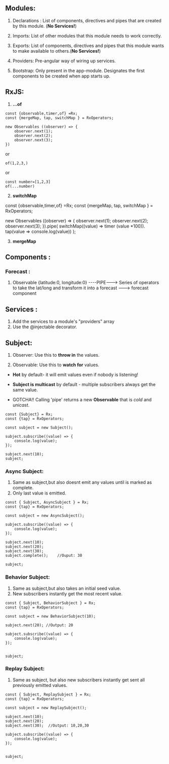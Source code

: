 ## Modules:

1. Declarations : List of components, directives and pipes that are created by this module. (**No Services!**)

2. Imports: List of other modules that this module needs to work correctly.

3. Exports: List of components, directives and pipes that this module wants to make available to others.(**No Services!**)

4. Providers: Pre-angular way of wiring up services.

5. Bootstrap: Only present in the app-module. Designates the first components to be created when app starts up.

## RxJS: 

1. **...of**

```
const {observable,timer,of} =Rx;
const {mergeMap, tap, switchMap } = RxOperators;

new Observables ((observer) => {
    observer.next(1);
    observer.next(2);
    observer.next(3);
})
```
or
```
of(1,2,3,)
```
or 
```
const number=[1,2,3]
of(...number) 
```


2. **switchMap**

const {observable,timer,of} =Rx;
const {mergeMap, tap, switchMap } = RxOperators;

new Observables ((observer) => {
    observer.next(1);
    observer.next(2);
    observer.next(3);
}).pipe(
    switchMap((value) => timer (value *100)).
    tap(value => console.log(value))
);

3. **mergeMap**

## Components :

### Forecast :

1. Observable {latitude:0, longitude:0} ----PIPE---> Series of operators to take the lat/long and transform it into a forecast ---> forecast component


## Services :
1. Add the services to a module's "providers" array
2. Use the @injectable decorator.

## Subject: 

1. Observer: Use this to **throw in** the values.

2. Observable: Use this to **watch for** values.

* **Hot** by default- it will emit values even if nobody is listening!

* **Subject is multicast** by default - multiple subscribers always get the same value.

* GOTCHA!! Calling 'pipe' returns a new **Observable** that is *cold* and *unicast*.

```
const {Subject} = Rx;
const {tap} = RxOperators;

const subject = new Subject();

subject.subscribe((value) => {
    console.log(value);
});

subject.next(10);
subject;
```

### Async Subject:
1. Same as subject,but also doesnt emit any values until is marked as complete. 
2. Only last value is emitted.

```
const { Subject, AsyncSubject } = Rx;
const {tap} = RxOperators;

const subject = new AsyncSubject();

subject.subscribe((value) => {
    console.log(value);
});

subject.next(10);
subject.next(20);
subject.next(30);
subject.complete();    //Ouput: 30

subject;
```

### Behavior Subject:
1. Same as subject,but also takes an initial seed value.
2. New subscribers instantly get the most recent value.

```
const { Subject, BehaviorSubject } = Rx;
const {tap} = RxOperators;

const subject = new BehaviorSubject(10);

subject.next(20); //Output: 20

subject.subscribe((value) => {
    console.log(value);
});


subject;
```

### Replay Subject:
1. Same as subject, but also new subscribers instantly get sent all previously emitted values.

```
const { Subject, ReplaySubject } = Rx;
const {tap} = RxOperators;

const subject = new ReplaySubject();

subject.next(10); 
subject.next(20); 
subject.next(30);  //Output: 10,20,30

subject.subscribe((value) => {
    console.log(value);
});


subject;
```
